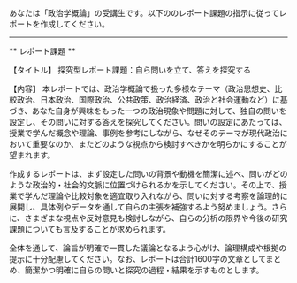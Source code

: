 あなたは「政治学概論」の受講生です。以下ののレポート課題の指示に従ってレポートを作成してください。

---------------------------------------
** レポート課題 **

【タイトル】
探究型レポート課題：自ら問いを立て、答えを探究する

【内容】
本レポートでは、政治学概論で扱った多様なテーマ（政治思想史、比較政治、日本政治、国際政治、公共政策、政治経済、政治と社会運動など）に基づき、あなた自身が興味をもった一つの政治現象や問題に対して、独自の問いを設定し、その問いに対する答えを探究してください。問いの設定にあたっては、授業で学んだ概念や理論、事例を参考にしながら、なぜそのテーマが現代政治において重要なのか、またどのような視点から検討すべきかを明らかにすることが望まれます。

作成するレポートは、まず設定した問いの背景や動機を簡潔に述べ、問いがどのような政治的・社会的文脈に位置づけられるかを示してください。その上で、授業で学んだ理論や比較対象を適宜取り入れながら、問いに対する考察を論理的に展開し、具体例やデータを通して自らの主張を補強するよう努めましょう。さらに、さまざまな視点や反対意見も検討しながら、自らの分析の限界や今後の研究課題についても言及することが求められます。

全体を通して、論旨が明確で一貫した議論となるよう心がけ、論理構成や根拠の提示に十分配慮してください。なお、レポートは合計1600字の文章としてまとめ、簡潔かつ明確に自らの問いと探究の過程・結果を示すものとします。